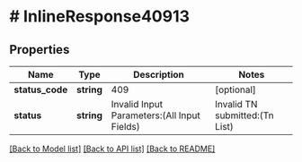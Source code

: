 # # InlineResponse40913

## Properties

Name | Type | Description | Notes
------------ | ------------- | ------------- | -------------
**status_code** | **string** | 409 | [optional]
**status** | **string** | Invalid Input Parameters:(All Input Fields) | Invalid TN submitted:(Tn List) | ResellerName must be alpha numeric and can include space. | CustomerOrderReference has invalid characters and cannot include &lt;, \\\\, ^, ~, &#x60;, }, {, &gt;, &#x3D;, ], [, ! | [optional]

[[Back to Model list]](../../README.md#models) [[Back to API list]](../../README.md#endpoints) [[Back to README]](../../README.md)
